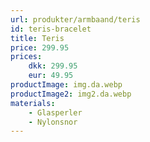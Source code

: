```yaml
---
url: produkter/armbaand/teris
id: teris-bracelet
title: Teris
price: 299.95
prices:
    dkk: 299.95
    eur: 49.95
productImage: img.da.webp
productImage2: img2.da.webp
materials:
    - Glasperler
    - Nylonsnor
---
```

